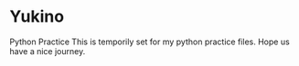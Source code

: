 # Yukino
Python Practice
 This is temporily set for my python practice files.
 Hope us have a nice journey.

